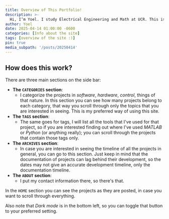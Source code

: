 ```yaml
---
title: Overview of This Portfolio!
description: >-
  Hi, I’m Yoel. I study Electrical Engineering and Math at UCR. This is a log of projects—personal or from work—that I can share publicly. The goal is to document what I can do, how I think, and what I’ve built. If you find something useful, feel free to use it (MIT License applies).
author: Yoel
date: 2025-04-14 01:00:00 -0600
categories: [Info about the site]
tags: [overview of the site :)]
pin: true
media_subpath: '/posts/20250414'
---
```


## How does this work?

There are three main sections on the side bar:
- **The `CATEGORIES` section**:
    - I categorize the projects in *software*, *hardware*, *control*, things of that nature. In this section you can see how many projects belong to each category, that way you scroll through only the topics that you are interested in seeing. This is my preferred way of using this site.
- **The `TAGS` section**:
    - The same goes for tags, I will list all the tools that I've used for that project, so if you are interested finding out where I've used *MATLAB* or *Python* (or anything really); you can scroll through the projects that contain those tags only.
- **The `ARCHIVES` section**:
    - In case you are interested in seeing the timeline of all the projects in general, you can go to this section. Just keep in mind that the documentation of projects can lag behind their development, so the dates may not give an accurate development timeline, only the documentation timeline.
- **The `ABOUT` section**:
    - I put my contact information there, so there's that.

In the `HOME` section you can see the projects as they are posted, in case you want to scroll through everything. 

Also note that *Dark mode* is in the bottom left, so you can toggle that button to your preferred setting.
